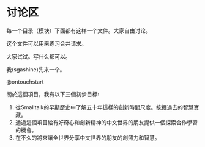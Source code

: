 # 讨论区

每一个目录（模块）下面都有这样一个文件。大家自由讨论。

这个文件可以用来练习合并请求。

大家试试。写什么都可以。

我(sgashine)先来一个。

@ontouchstart

關於這個項目，我有以下三個初步目標:

1. 從Smalltalk的早期歷史中了解五十年這樣的創新時間尺度。挖掘過去的智慧寶藏。
2. 通過這個項目給有好奇心和創新精神的中文世界的朋友提供一個探索合作學習的機會。
3. 在不久的將來讓全世界分享中文世界的朋友的創照力和智慧。

